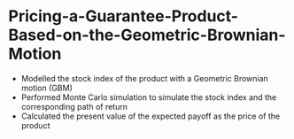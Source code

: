 # Pricing-a-Guarantee-Product-Based-on-the-Geometric-Brownian-Motion

- Modelled the stock index of the product with a Geometric Brownian motion (GBM)
- Performed Monte Carlo simulation to simulate the stock index and the corresponding path of return
- Calculated the present value of the expected payoff as the price of the product
